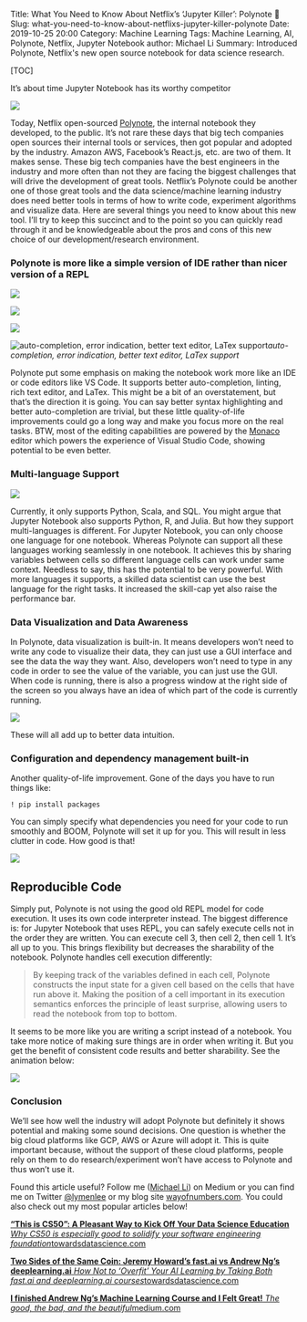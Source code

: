 Title: What You Need to Know About Netflix’s ‘Jupyter Killer’: Polynote 📖
Slug: what-you-need-to-know-about-netflixs-jupyter-killer-polynote
Date: 2019-10-25 20:00
Category: Machine Learning
Tags: Machine Learning, AI, Polynote, Netflix, Jupyter Notebook
author: Michael Li
Summary: Introduced Polynote, Netflix's new open source notebook for data science research.

[TOC]

It’s about time Jupyter Notebook has its worthy competitor

![](https://cdn-images-1.medium.com/max/2490/0*MCKD9v7ezPD7yXrX)

Today, Netflix open-sourced [Polynote](http://www.polynote.org/), the internal notebook they developed, to the public. It’s not rare these days that big tech companies open sources their internal tools or services, then got popular and adopted by the industry. Amazon AWS, Facebook’s React.js, etc. are two of them. It makes sense. These big tech companies have the best engineers in the industry and more often than not they are facing the biggest challenges that will drive the development of great tools. Netflix’s Polynote could be another one of those great tools and the data science/machine learning industry does need better tools in terms of how to write code, experiment algorithms and visualize data. Here are several things you need to know about this new tool. I’ll try to keep this succinct and to the point so you can quickly read through it and be knowledgeable about the pros and cons of this new choice of our development/research environment.

### Polynote is more like a simple version of IDE rather than nicer version of a REPL

![](https://cdn-images-1.medium.com/max/2000/1*ekzSzXwlM_3FLniZ0IQD5g.png)

![](https://cdn-images-1.medium.com/max/2000/1*K2Pfk9OWcw9VmgW4Rr68Cg.png)

![](https://cdn-images-1.medium.com/max/2000/1*30lhxh_hNfdnEZdPUOmAqw.png)

![auto-completion, error indication, better text editor, LaTex support](https://cdn-images-1.medium.com/max/2000/1*Nb7HgK1vpzZK6OGccmFvJQ.png)_auto-completion, error indication, better text editor, LaTex support_

Polynote put some emphasis on making the notebook work more like an IDE or code editors like VS Code. It supports better auto-completion, linting, rich text editor, and LaTex. This might be a bit of an overstatement, but that’s the direction it is going. You can say better syntax highlighting and better auto-completion are trivial, but these little quality-of-life improvements could go a long way and make you focus more on the real tasks. BTW, most of the editing capabilities are powered by the [Monaco](https://microsoft.github.io/monaco-editor/) editor which powers the experience of Visual Studio Code, showing potential to be even better.

### Multi-language Support

![](https://cdn-images-1.medium.com/max/2000/0*oqEdsGYz4i50jLTj.gif)

Currently, it only supports Python, Scala, and SQL. You might argue that Jupyter Notebook also supports Python, R, and Julia. But how they support multi-languages is different. For Jupyter Notebook, you can only choose one language for one notebook. Whereas Polynote can support all these languages working seamlessly in one notebook. It achieves this by sharing variables between cells so different language cells can work under same context. Needless to say, this has the potential to be very powerful. With more languages it supports, a skilled data scientist can use the best language for the right tasks. It increased the skill-cap yet also raise the performance bar.

### Data Visualization and Data Awareness

In Polynote, data visualization is built-in. It means developers won’t need to write any code to visualize their data, they can just use a GUI interface and see the data the way they want. Also, developers won’t need to type in any code in order to see the value of the variable, you can just use the GUI. When code is running, there is also a progress window at the right side of the screen so you always have an idea of which part of the code is currently running.

![](https://cdn-images-1.medium.com/max/2000/0*2WOpp02MSITUTTq9.gif)

These will all add up to better data intuition.

### Configuration and dependency management built-in

Another quality-of-life improvement. Gone of the days you have to run things like:

    ! pip install packages

You can simply specify what dependencies you need for your code to run smoothly and BOOM, Polynote will set it up for you. This will result in less clutter in code. How good is that!

![](https://cdn-images-1.medium.com/max/3200/0*aUB7r2JbsRMhM39w)

## Reproducible Code

Simply put, Polynote is not using the good old REPL model for code execution. It uses its own code interpreter instead. The biggest difference is: for Jupyter Notebook that uses REPL, you can safely execute cells not in the order they are written. You can execute cell 3, then cell 2, then cell 1. It’s all up to you. This brings flexibility but decreases the sharability of the notebook. Polynote handles cell execution differently:

> By keeping track of the variables defined in each cell, Polynote constructs the input state for a given cell based on the cells that have run above it. Making the position of a cell important in its execution semantics enforces the principle of least surprise, allowing users to read the notebook from top to bottom.

It seems to be more like you are writing a script instead of a notebook. You take more notice of making sure things are in order when writing it. But you get the benefit of consistent code results and better sharability. See the animation below:

![](https://cdn-images-1.medium.com/max/2000/0*Zky40q2ZMyTr7e85.gif)

### Conclusion

We’ll see how well the industry will adopt Polynote but definitely it shows potential and making some sound decisions. One question is whether the big cloud platforms like GCP, AWS or Azure will adopt it. This is quite important because, without the support of these cloud platforms, people rely on them to do research/experiment won’t have access to Polynote and thus won’t use it.

Found this article useful? Follow me ([Michael Li](undefined)) on Medium or you can find me on Twitter [@lymenlee](https://twitter.com/lymenlee) or my blog site [wayofnumbers.com](https://wayofnumbers.com). You could also check out my most popular articles below!

[**“This is CS50”: A Pleasant Way to Kick Off Your Data Science Education**
*Why CS50 is especially good to solidify your software engineering foundation*towardsdatascience.com](https://towardsdatascience.com/this-is-cs50-a-pleasant-way-to-kick-off-your-data-science-education-d6075a6e761a)

[**Two Sides of the Same Coin: Jeremy Howard’s fast.ai vs Andrew Ng’s deeplearning.ai**
*How Not to ‘Overfit’ Your AI Learning by Taking Both fast.ai and deeplearning.ai courses*towardsdatascience.com](https://towardsdatascience.com/two-sides-of-the-same-coin-fast-ai-vs-deeplearning-ai-b67e9ec32133)

[**I finished Andrew Ng’s Machine Learning Course and I Felt Great!**
*The good, the bad, and the beautiful*medium.com](https://medium.com/datadriveninvestor/thoughts-on-andrew-ngs-machine-learning-course-7724df76320f)
